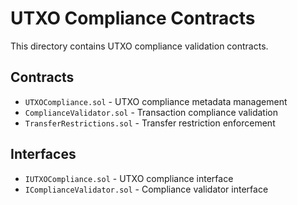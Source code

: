 # UTXO Compliance Contracts

This directory contains UTXO compliance validation contracts.

## Contracts

- `UTXOCompliance.sol` - UTXO compliance metadata management
- `ComplianceValidator.sol` - Transaction compliance validation
- `TransferRestrictions.sol` - Transfer restriction enforcement

## Interfaces

- `IUTXOCompliance.sol` - UTXO compliance interface
- `IComplianceValidator.sol` - Compliance validator interface